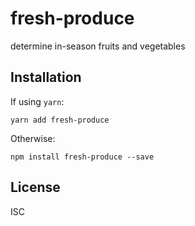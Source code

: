 # fresh-produce

determine in-season fruits and vegetables

## Installation

If using `yarn`:
```
yarn add fresh-produce
```

Otherwise:
```
npm install fresh-produce --save
```

## License

ISC